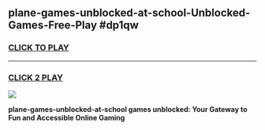 
## plane-games-unblocked-at-school-Unblocked-Games-Free-Play #dp1qw
<h3>
<a href="https://us.freeplayer.one?title=plane-games-unblocked-at-school&ref=9M">CLICK TO PLAY</a></h3>
<hr>

<h3>
<a href="https://us.freeplayer.one?title=plane-games-unblocked-at-school&ref=9M">CLICK 2 PLAY</a>
  
</h3>

<a href="https://us.freeplayer.one?title=plane-games-unblocked-at-school&ref=9M"><img src="https://clearcache.store/games.png"></a>


**plane-games-unblocked-at-school games unblocked: Your Gateway to Fun and Accessible Online Gaming**
